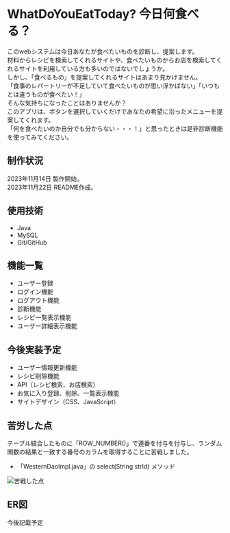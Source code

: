 # WhatDoYouEatToday? 今日何食べる？               

このwebシステムは今日あなたが食べたいものを診断し、提案します。     
材料からレシピを検索してくれるサイトや、食べたいものからお店を検索してくれるサイトを利用している方も多いのではないでしょうか。     
しかし、「食べるもの」を提案してくれるサイトはあまり見かけません。      
「食事のレパートリーが不足していて食べたいものが思い浮かばない」「いつもとは違うものが食べたい！」    
そんな気持ちになったことはありませんか？      
このアプリは、ボタンを選択していくだけであなたの希望に沿ったメニューを提案してくれます。      
「何を食べたいのか自分でも分からない・・・！」と思ったときは是非診断機能を使ってみてください。   

## 制作状況
2023年11月14日 製作開始。   
2023年11月22日 README作成。

## 使用技術        
- Java    
- MySQL      
- Git/GitHub


## 機能一覧      
- ユーザー登録    
- ログイン機能    
- ログアウト機能    
- 診断機能    
- レシピ一覧表示機能    
- ユーザー詳細表示機能


## 今後実装予定    
- ユーザー情報更新機能    
- レシピ削除機能    
- API（レシピ検索、お店検索）    
- お気に入り登録、削除、一覧表示機能
- サイトデザイン（CSS、JavaScript）

## 苦労した点
テーブル結合したものに「ROW_NUMBER()」で連番を付与を付与し、ランダム関数の結果と一致する番号のカラムを取得することに苦戦しました。   
- 「WesternDaoImpl.java」の select(String strId) メソッド

![苦戦した点](https://github.com/Erina-Aramaki/WhatDoYouEatToday/assets/75921588/a92f7a62-2198-4580-8223-9b87ba95a10c)

## ER図
今後記載予定




